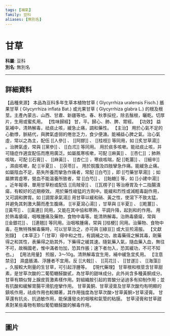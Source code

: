 ```yaml
---
tags: [補氣]
family: 豆科
aliases: [無別名]
---
```


# 甘草

**科屬**: 豆科  
**別名**: 無別名  

---

## 詳細資料
【品種來源】
本品為豆科多年生草本植物甘草 (
Glycyrrhiza uralensis
Fisch.) 脹果甘草 (
Glycyrrhiza inflata
Bat.) 或光果甘草 (
Glycyrrhiza glabra
L.) 的根及根莖。主產內蒙古、山西、甘肅、新疆等地。春、秋季採挖，除去鬚根，曬乾。切厚片，生用或蜜炙用。
【性味歸經】
甘，平。歸心、肺、脾、胃經。
【功效】
益氣補中，清熱解毒，祛痰止咳，緩急止痛，調和藥性。
【主治】
用於心氣不足的心動悸，脈結代，與脾氣虛弱的倦怠乏力，食少便溏。能補益心脾之氣。治心氣虛，常以之為主，配伍 [[人參]] 、 [[阿膠]] 、 [[桂枝]] 等同用，如 [[炙甘草湯]] 。治脾氣虛，常與 [[黨參]] 、 [[白朮]] 等同用。
用於痰多咳嗽。能祛痰止咳，并可隨症作適宜配伍而應用廣泛。如屬風寒咳嗽，可配 [[麻黃]] 、 [[杏仁]] ；肺熱咳喘，可配 [[石膏]] 、 [[麻黃]] 、 [[杏仁]] ，寒痰咳喘，配 [[乾薑]] 、 [[細辛]] ，濕痰咳嗽，配 [[半夏]] 、 [[茯苓]] 。
用於脘腹及四肢攣急作痛。能緩急止痛。如屬陰血不足，筋失所養而攣急作痛者，常配 [[白芍]] ，即 [[芍藥甘草湯]] ；如屬脾胃虛寒，營血不能溫養所致者，常 [[白芍]] 、 [[飴糖]] 等，如 [[小建中湯]] 。近年報導，單用甘草粉或配伍 [[烏賊骨]] 、 [[瓦楞子]] 等治療胃及十二指腸潰瘍，有較好的近期療效。
用於藥性峻猛的方劑中。能緩和烈性或減輕毒副作用，又可調和脾胃。如 [[調胃承氣湯]] 用甘草以緩和硝、黃之性，使瀉下不致太猛，并避免其刺激大腸而產生腹痛， [[半夏瀉心湯]] ，甘草與 [[半夏]] 、 [[乾薑]] 、 [[黃芩]] 、 [[黃連]] 同用，又能在其中協和寒熱，平調升降，起到和的作用。
用於熱毒瘡瘍，咽喉腫痛及藥物，食物中毒等。能清熱解毒。治熱毒瘡瘍，常與 [[金銀花]] 、 [[連翹]] 等同用。治咽喉腫痛，常與 [[桔梗]] 同用。治藥物、食物中毒，在無特殊解毒藥時，可以甘草治之，亦可與 [[綠豆]] 或大豆煎湯服。
【文獻別錄】
《本草正》「（甘草）得中和之性，有調補之功，故毒藥得之解其毒，剛藥得之和其性，表藥得之助其外，下藥得之緩其速。隨氣藥入氣，隨血藥入血，無往不可，故稱國老，惟中滿者勿加，恐其作脹；速下者勿入，恐其緩功，不可不知也。」
【用法用量】
煎服，3～10g。清熱解毒宜生用，補中緩急宜炙用。
【注意禁忌】
濕盛脹滿、浮腫者不宜用。反 [[大戟]] 、 [[芫花]] 、 [[甘遂]] 、 [[海藻]] 。久服較大劑量的生甘草，可引起浮腫等。
【現代藥理】
甘草根和根莖含甘草甜素，是甘草次酸的二葡萄糖醛酸甙，為甘草的甜味成分。此外尚含多種黃酮成分。
甘草有類似腎上腺皮質激素樣作用。對組織胺引起的胃酸分泌過多有抑制作用；並有抗酸和緩解胃腸平滑肌痙攣作用。
甘草黃酮、甘草浸膏及甘草次酸均有明顯的鎮咳作用，祛痰作用也較顯著，其作用強度為甘草次酸>甘草黃酮>甘草浸膏。
甘草還有抗炎、抗過敏作用，能保護發炎的咽喉和氣管的粘膜。
甘草浸膏和甘草甜素對某些毒物有類似葡萄糖醛酸的解毒作用。

---

## 圖片
